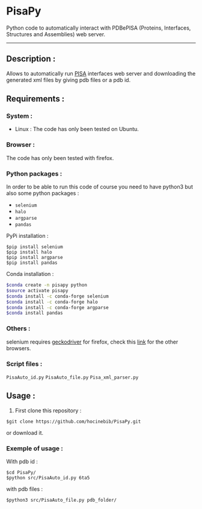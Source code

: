 # PisaPy
Python code to automatically interact with PDBePISA (Proteins, Interfaces, Structures and Assemblies) web server.

---

## Description :
Allows to automatically run [PISA](https://www.ebi.ac.uk/pdbe/pisa/) interfaces web server and downloading the generated xml files by giving pdb files or a pdb id.

## Requirements :

### System :
* Linux : 
The code has only been tested on Ubuntu.

### Browser :
The code has only been tested with firefox.

### Python packages :
In order to be able to run this code of course you need to have python3 but also some python packages :
* `selenium`
* `halo`
* `argparse`
* `pandas`

PyPi installation :
```shell
$pip install selenium
$pip install halo
$pip install argparse
$pip install pandas
```

Conda installation :
```bash
$conda create -n pisapy python
$source activate pisapy
$conda install -c conda-forge selenium
$conda install -c conda-forge halo
$conda install -c conda-forge argparse
$conda install pandas
```
### Others :
selenium requires [geckodriver](https://github.com/mozilla/geckodriver/releases) for firefox, check this [link](https://selenium-python.readthedocs.io/installation.html#drivers) for the other browsers.

### Script files :

`PisaAuto_id.py`
`PisaAuto_file.py`
`Pisa_xml_parser.py`

## Usage :
1. First clone this repository :
```shell
$git clone https://github.com/hocinebib/PisaPy.git
```
or download it.

### Exemple of usage :
With pdb id :
```shell
$cd PisaPy/
$python src/PisaAuto_id.py 6ta5
```

with pdb files :
```shell
$python3 src/PisaAuto_file.py pdb_folder/
```



